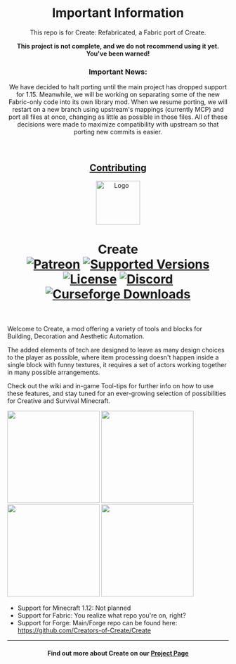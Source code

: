 <h1 align="center">Important Information</h1>
<p align="center">This repo is for Create: Refabricated, a Fabric port of Create.</p>
<p align="center"><b>This project is not complete, and we do not recommend using it yet. You've been warned!</b></p>
<h3 align="center"><b>Important News:</b></h3>
<p align="center">We have decided to halt porting until the main project has dropped support for 1.15. Meanwhile, we will be working on separating some of the new Fabric-only code into its own library mod. When we resume porting, we will restart on a new branch using upstream's mappings (currently MCP) and port all files at once, changing as little as possible in those files. All of these decisions were made to maximize compatibility with upstream so that porting new commits is easier.</p>
<br>

[<h2 align="center">Contributing</h1>](CONTRIBUTING.md)

<p align="center"><img src="https://i.imgur.com/35JmqWB.gif" alt="Logo" width="100"></p>
<h1 align="center">Create<br>
	<a href="https://www.patreon.com/simibubi"><img src="https://img.shields.io/badge/Supporters-60-ff5733" alt="Patreon"></a>
	<a href="https://www.curseforge.com/minecraft/mc-mods/create/files"><img src="https://img.shields.io/badge/Available%20for-MC%201.14,%201.15,%201.16-c70039" alt="Supported Versions"></a>
	<a href="https://github.com/Creators-of-Create/Create/blob/master/LICENSE"><img src="https://img.shields.io/github/license/Creators-of-Create/Create?style=flat&color=900c3f" alt="License"></a>
	<a href="https://discord.gg/hmaD7Se"><img src="https://img.shields.io/discord/620934202875183104?color=844685&label=Feedback%20%26%20Help&style=flat" alt="Discord"></a>
	<a href="https://www.curseforge.com/minecraft/mc-mods/create"><img src="http://cf.way2muchnoise.eu/short_create.svg" alt="Curseforge Downloads"></a><br><br>
</h1>

Welcome to Create, a mod offering a variety of tools and blocks for Building, Decoration and Aesthetic Automation.

The added elements of tech are designed to leave as many design choices to the player as possible, where item processing doesn't happen inside a single block with funny textures, it requires a set of actors working together in many possible arrangements.

Check out the wiki and in-game Tool-tips for further info on how to use these features, and stay tuned for an ever-growing selection of possibilities for Creative and Survival Minecraft.

[<img src="https://i.imgur.com/0lLX9Oy.jpg" width="210">](https://github.com/Create-Fabric/Create-Refabricated/issues "Report Issues")
[<img src="https://i.imgur.com/bjEZraY.jpg" width="210">](https://www.youtube.com/playlist?list=PLyADkcfPLU8ywCXZPaDbQ_JZJL0CGDN5Z "Watch Videos")
[<img src="https://i.imgur.com/aWrjfKJ.jpg" width="210">](https://discord.gg/hmaD7Se "Feedback & Help")
[<img src="https://i.imgur.com/xj8o2xC.jpg" width="210">](https://www.patreon.com/simibubi "Support Us")

- Support for Minecraft 1.12: Not planned
- Support for Fabric: You realize what repo you're on, right?
- Support for Forge: Main/Forge repo can be found here: https://github.com/Creators-of-Create/Create
<hr/>
<h4 align="center">Find out more about Create on our <a href="https://www.curseforge.com/minecraft/mc-mods/create">Project Page</a></h4>
